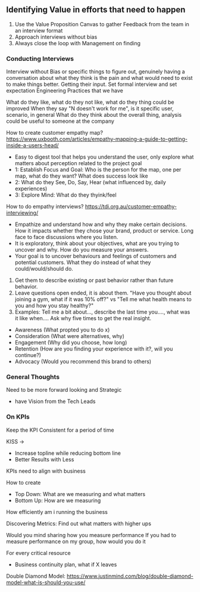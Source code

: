 ## Identifying Value in efforts that need to happen

1. Use the Value Proposition Canvas to gather Feedback from the team in an interview format
2. Approach interviews without bias
3. Always close the loop with Management on finding

### Conducting Interviews

Interview without Bias or specific things to figure out, genuinely having a conversation about what they think is the pain and what would need to exist to make things better.  Getting their input. 
Set formal interview and set expectation Engineering Practices that we have

What do they like, what do they not like, what do they thing could be improved
When they say "N doesn't work for me", is it specific user, scenario, in general
What do they think about the overall thing, analysis could be useful to someone at the company


How to create customer empathy map? https://www.uxbooth.com/articles/empathy-mapping-a-guide-to-getting-inside-a-users-head/
- Easy to digest tool that helps you understand the user, only explore what matters about perception related to the project goal
- 1: Establish Focus and Goal:  Who is the person for the map, one per map, what do they want?  What does success look like
- 2: What do they See, Do, Say, Hear (what influenced by, daily experiences)
- 3: Explore Mind: What do they thyink/feel

How to do empathy interviews? https://tdi.org.au/customer-empathy-interviewing/
- Empathize and understand how and why they make certain decisions.  How it impacts whether they chose your brand, product or service.  Long face to face discussions where you listen.
- It is exploratory, think about your objectives, what are you trying to uncover and why.  How do you measure your answers.
- Your goal is to uncover behaviours and feelings of customers and potential customers.  What they do instead of what they could/would/should do.
1. Get them to describe existing or past behavior rather than future behavior.  
2. Leave questions open ended, it is about them.  "Have you thought about joining a gym, what if it was 10% off?" vs "Tell me what health means to you and how you stay healthy?"
3. Examples: Tell me a bit about..., describe the last time you...., what was it like when....   Ask why five times to get the real insight.

 - Awareness (What propted you to do x)
 - Consideration (What were alternatives, why)
 - Engagement (Why did you choose, how long)
 - Retention (How are you finding your experience with it?, will you continue?)
 - Advocacy (Would you recommend this brand to others) 

### General Thoughts

Need to be more forward looking and Strategic
 - have Vision from the Tech Leads

### On KPIs

Keep the KPI Consistent for a period of time

KISS ->
 - Increase topline while reducing bottom line
 - Better Results with Less

KPIs need to align with business

How to create
- Top Down: What are we measuring and what matters
- Bottom Up: How are we measuring

How efficiently am i running the business


Discovering Metrics: Find out what matters with higher ups

Would you mind sharing how you measure performance
If you had to measure performance on my group, how would you do it

For every critical resource
 - Business continuity plan, what if X leaves

Double Diamond Model:
https://www.justinmind.com/blog/double-diamond-model-what-is-should-you-use/


